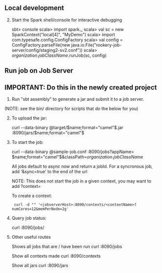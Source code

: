 ## Local development

2) Start the Spark shell/console for interactive debugging

     sbt> console
     scala> import spark._
     scala> val sc = new SparkContext("local[4]", "MyDemo")
     scala> import com.typesafe.config.ConfigFactory
     scala> val config = ConfigFactory.parseFile(new java.io.File("rookery-job-server/config/staging2-sv2.conf"))
     scala> $organization$.$jobClassName$.runJob(sc, config)

## Run job on Job Server
## IMPORTANT: Do this in the newly created project

1) Run "sbt assembly" to generate a jar and submit it to a job server.

(NOTE: see the bin/ directory for scripts that do the below for you)


2) To upload the jar:

    curl --data-binary @target/$name;format="camel"$.jar <jobserverHost>:8090/jars/$name;format="camel"$


3) To start the job:

    curl --data-binary @sample-job.conf <jobserverHost>:8090/jobs?appName=\
    $name;format="camel"$&classPath=$organization$.$jobClassName$

    All jobs default to async now and return a jobId.
    For a syncronous job, add '&sync=true' to the end of the url

    NOTE: This does not start the job in a given context, you may want to add ?context=<contextName>

    To create a context:

        curl -d "" '<jobserverHost>:8090/contexts/<contextName>?numCores=12&memPerNode=2g'


4) Query job status:

    curl <jobserverHost>:8090/jobs/<jobId>


5) Other useful routes

    Shows all jobs that are / have been run
        curl <jobserverHost>:8090/jobs

    Show all contexts made
        curl <jobserverHost>:8090/contexts

    Show all jars
        curl <jobserverHost>:8090/jars
